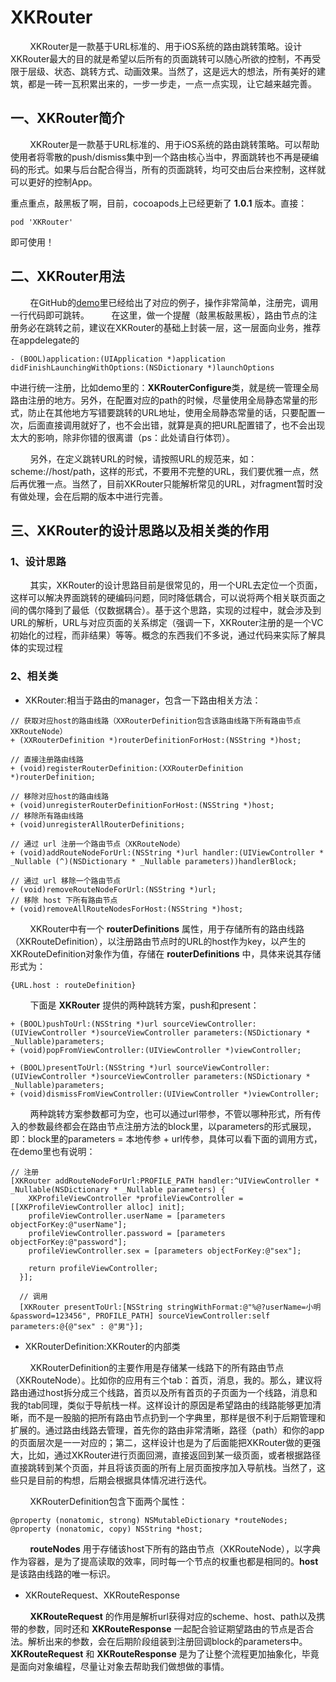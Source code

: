 # XKRouter
&nbsp;&nbsp;&nbsp;&nbsp;&nbsp;&nbsp;&nbsp;&nbsp;XKRouter是一款基于URL标准的、用于iOS系统的路由跳转策略。设计XKRouter最大的目的就是希望以后所有的页面跳转可以随心所欲的控制，不再受限于层级、状态、跳转方式、动画效果。当然了，这是远大的想法，所有美好的建筑，都是一砖一瓦积累出来的，一步一步走，一点一点实现，让它越来越完善。

## 一、XKRouter简介
&nbsp;&nbsp;&nbsp;&nbsp;&nbsp;&nbsp;&nbsp;&nbsp;XKRouter是一款基于URL标准的、用于iOS系统的路由跳转策略。可以帮助使用者将零散的push/dismiss集中到一个路由核心当中，界面跳转也不再是硬编码的形式。如果与后台配合得当，所有的页面跳转，均可交由后台来控制，这样就可以更好的控制App。

重点重点，敲黑板了啊，目前，cocoapods上已经更新了 **1.0.1** 版本。直接：

`pod 'XKRouter'`

即可使用！


## 二、XKRouter用法
&nbsp;&nbsp;&nbsp;&nbsp;&nbsp;&nbsp;&nbsp;&nbsp;在GitHub的[demo](https://github.com/buyu03/XKRouter)里已经给出了对应的例子，操作非常简单，注册完，调用一行代码即可跳转。
&nbsp;&nbsp;&nbsp;&nbsp;&nbsp;&nbsp;&nbsp;&nbsp;在这里，做一个提醒（敲黑板敲黑板），路由节点的注册务必在跳转之前，建议在XKRouter的基础上封装一层，这一层面向业务，推荐在appdelegate的

`- (BOOL)application:(UIApplication *)application didFinishLaunchingWithOptions:(NSDictionary *)launchOptions`

中进行统一注册，比如demo里的：**XKRouterConfigure**类，就是统一管理全局路由注册的地方。另外，在配置对应的path的时候，尽量使用全局静态常量的形式，防止在其他地方写错要跳转的URL地址，使用全局静态常量的话，只要配置一次，后面直接调用就好了，也不会出错，就算是真的把URL配置错了，也不会出现太大的影响，除非你错的很离谱（ps：此处请自行体罚）。

&nbsp;&nbsp;&nbsp;&nbsp;&nbsp;&nbsp;&nbsp;&nbsp;另外，在定义跳转URL的时候，请按照URL的规范来，如：scheme://host/path，这样的形式，不要用不完整的URL，我们要优雅一点，然后再优雅一点。当然了，目前XKRouter只能解析常见的URL，对fragment暂时没有做处理，会在后期的版本中进行完善。

## 三、XKRouter的设计思路以及相关类的作用

### 1、设计思路
&nbsp;&nbsp;&nbsp;&nbsp;&nbsp;&nbsp;&nbsp;&nbsp;其实，XKRouter的设计思路目前是很常见的，用一个URL去定位一个页面，这样可以解决界面跳转的硬编码问题，同时降低耦合，可以说将两个相关联页面之间的偶尔降到了最低（仅数据耦合）。基于这个思路，实现的过程中，就会涉及到URL的解析，URL与对应页面的关系绑定（强调一下，XKRouter注册的是一个VC初始化的过程，而非结果）等等。概念的东西我们不多说，通过代码来实际了解具体的实现过程

### 2、相关类
- XKRouter:相当于路由的manager，包含一下路由相关方法：

```
// 获取对应host的路由线路（XXRouterDefinition包含该路由线路下所有路由节点XKRouteNode）
+ (XXRouterDefinition *)routerDefinitionForHost:(NSString *)host;

// 直接注册路由线路
+ (void)registerRouterDefinition:(XXRouterDefinition *)routerDefinition;

// 移除对应host的路由线路
+ (void)unregisterRouterDefinitionForHost:(NSString *)host;
// 移除所有路由线路
+ (void)unregisterAllRouterDefinitions;

// 通过 url 注册一个路由节点（XKRouteNode）
+ (void)addRouteNodeForUrl:(NSString *)url handler:(UIViewController * _Nullable (^)(NSDictionary * _Nullable parameters))handlerBlock;

// 通过 url 移除一个路由节点
+ (void)removeRouteNodeForUrl:(NSString *)url;
// 移除 host 下所有路由节点
+ (void)removeAllRouteNodesForHost:(NSString *)host;
```

&nbsp;&nbsp;&nbsp;&nbsp;&nbsp;&nbsp;&nbsp;&nbsp;XKRouter中有一个 **routerDefinitions** 属性，用于存储所有的路由线路（XKRouteDefinition），以注册路由节点时的URL的host作为key，以产生的XKRouteDefinition对象作为值，存储在 **routerDefinitions** 中，具体来说其存储形式为：

`{URL.host : routeDefinition}`

&nbsp;&nbsp;&nbsp;&nbsp;&nbsp;&nbsp;&nbsp;&nbsp;下面是 **XKRouter** 提供的两种跳转方案，push和present：

```
+ (BOOL)pushToUrl:(NSString *)url sourceViewController:(UIViewController *)sourceViewController parameters:(NSDictionary * _Nullable)parameters;
+ (void)popFromViewController:(UIViewController *)viewController;

+ (BOOL)presentToUrl:(NSString *)url sourceViewController:(UIViewController *)sourceViewController parameters:(NSDictionary * _Nullable)parameters;
+ (void)dismissFromViewController:(UIViewController *)viewController;
```

&nbsp;&nbsp;&nbsp;&nbsp;&nbsp;&nbsp;&nbsp;&nbsp;两种跳转方案参数都可为空，也可以通过url带参，不管以哪种形式，所有传入的参数最终都会在路由节点注册方法的block里，以parameters的形式展现，即：block里的parameters = 本地传参 + url传参，具体可以看下面的调用方式，在demo里也有说明：

```
// 注册
[XKRouter addRouteNodeForUrl:PROFILE_PATH handler:^UIViewController * _Nullable(NSDictionary * _Nullable parameters) {
    XKProfileViewController *profileViewController = [[XKProfileViewController alloc] init];
    profileViewController.userName = [parameters objectForKey:@"userName"];
    profileViewController.password = [parameters objectForKey:@"password"];
    profileViewController.sex = [parameters objectForKey:@"sex"];
    
    return profileViewController;
  }];
  
  // 调用
  [XKRouter presentToUrl:[NSString stringWithFormat:@"%@?userName=小明&password=123456", PROFILE_PATH] sourceViewController:self parameters:@{@"sex" : @"男"}];

```

- XKRouterDefinition:XKRouter的内部类

&nbsp;&nbsp;&nbsp;&nbsp;&nbsp;&nbsp;&nbsp;&nbsp;XKRouterDefinition的主要作用是存储某一线路下的所有路由节点（XKRouteNode）。比如你的应用有三个tab：首页，消息，我的。那么，建议将路由通过host拆分成三个线路，首页以及所有首页的子页面为一个线路，消息和我的tab同理，类似于导航栈一样。这样设计的原因是希望路由的线路能够更加清晰，而不是一股脑的把所有路由节点扔到一个字典里，那样是很不利于后期管理和扩展的。通过路由线路去管理，首先你的路由非常清晰，路径（path）和你的app的页面层次是一一对应的；第二，这样设计也是为了后面能把XKRouter做的更强大，比如，通过XKRouter进行页面回溯，直接返回到某一级页面，或者根据路径直接跳转到某个页面，并且将该页面的所有上层页面按序加入导航栈。当然了，这些只是目前的构想，后期会根据具体情况进行迭代。

&nbsp;&nbsp;&nbsp;&nbsp;&nbsp;&nbsp;&nbsp;&nbsp;XKRouterDefinition包含下面两个属性：

```
@property (nonatomic, strong) NSMutableDictionary *routeNodes;
@property (nonatomic, copy) NSString *host;
```

&nbsp;&nbsp;&nbsp;&nbsp;&nbsp;&nbsp;&nbsp;&nbsp;**routeNodes** 用于存储该host下所有的路由节点（XKRouteNode），以字典作为容器，是为了提高读取的效率，同时每一个节点的权重也都是相同的。**host** 是该路由线路的唯一标识。

- XKRouteRequest、XKRouteResponse

&nbsp;&nbsp;&nbsp;&nbsp;&nbsp;&nbsp;&nbsp;&nbsp;**XKRouteRequest** 的作用是解析url获得对应的scheme、host、path以及携带的参数，同时还和 **XKRouteResponse** 一起配合验证期望路由的节点是否合法。解析出来的参数，会在后期阶段组装到注册回调block的parameters中。**XKRouteRequest** 和 **XKRouteResponse** 是为了让整个流程更加抽象化，毕竟是面向对象编程，尽量让对象去帮助我们做想做的事情。
